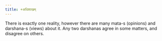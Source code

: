 ```yaml
---
title: +अधिशाखम् 
---
```



There is exactly one reality, however there are many mata-s (opinions) and darshana-s (views) about it. Any two darshanas agree in some matters, and disagree on others. 

